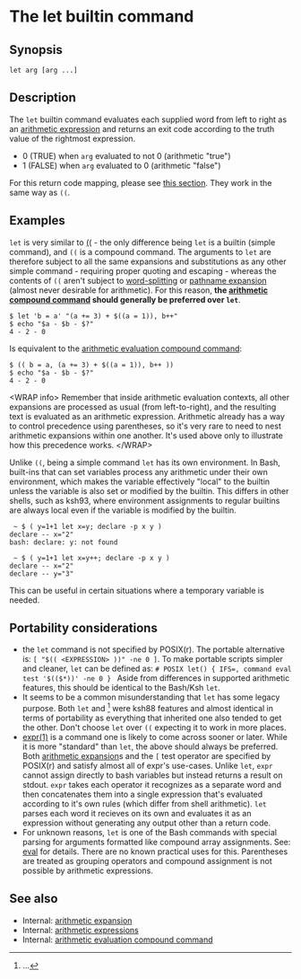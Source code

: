# The let builtin command

## Synopsis

    let arg [arg ...]

## Description

The `let` builtin command evaluates each supplied word from left to
right as an [arithmetic expression](../../syntax/arith_expr.md) and returns an
exit code according to the truth value of the rightmost expression.

-   0 (TRUE) when `arg` evaluated to not 0 (arithmetic \"true\")
-   1 (FALSE) when `arg` evaluated to 0 (arithmetic \"false\")

For this return code mapping, please see [this
section](../../syntax/arith_expr.md#arithmetic_expressions_and_return_codes).
They work in the same way as `((`.

## Examples

`let` is very similar to [((](../../syntax/ccmd/arithmetic_eval.md) - the only
difference being `let` is a builtin (simple command), and `((` is a
compound command. The arguments to `let` are therefore subject to all
the same expansions and substitutions as any other simple command -
requiring proper quoting and escaping - whereas the contents of `((`
aren\'t subject to [word-splitting](../../syntax/expansion/wordsplit.md) or
[pathname expansion](../../syntax/expansion/globs.md) (almost never desirable
for arithmetic). For this reason, **the [arithmetic compound
command](../../syntax/ccmd/arithmetic_eval.md) should generally be preferred
over `let`**.

    $ let 'b = a' "(a += 3) + $((a = 1)), b++"
    $ echo "$a - $b - $?"
    4 - 2 - 0

Is equivalent to the [arithmetic evaluation compound
command](../../syntax/ccmd/arithmetic_eval.md):

    $ (( b = a, (a += 3) + $((a = 1)), b++ ))
    $ echo "$a - $b - $?"
    4 - 2 - 0

\<WRAP info\> Remember that inside arithmetic evaluation contexts, all
other expansions are processed as usual (from left-to-right), and the
resulting text is evaluated as an arithmetic expression. Arithmetic
already has a way to control precedence using parentheses, so it's very
rare to need to nest arithmetic expansions within one another. It's
used above only to illustrate how this precedence works. \</WRAP\>

Unlike `((`, being a simple command `let` has its own environment. In
Bash, built-ins that can set variables process any arithmetic under
their own environment, which makes the variable effectively \"local\" to
the builtin unless the variable is also set or modified by the builtin.
This differs in other shells, such as ksh93, where environment
assignments to regular builtins are always local even if the variable is
modified by the builtin.

     ~ $ ( y=1+1 let x=y; declare -p x y )
    declare -- x="2"
    bash: declare: y: not found

     ~ $ ( y=1+1 let x=y++; declare -p x y )
    declare -- x="2"
    declare -- y="3"

This can be useful in certain situations where a temporary variable is
needed.

## Portability considerations

-   the `let` command is not specified by POSIX(r). The portable
    alternative is: `[ "$(( <EXPRESSION> ))" -ne 0 ]`. To make portable
    scripts simpler and cleaner, `let` can be defined as: `# POSIX
    let() {
        IFS=, command eval test '$(($*))' -ne 0
    }
    ` Aside from differences in supported arithmetic features, this
    should be identical to the Bash/Ksh `let`.
-   It seems to be a common misunderstanding that `let` has some legacy
    purpose. Both `let` and [[^1]](../../syntax/ccmd/arithmetic_eval.md) were
    ksh88 features and almost identical in terms of portability as
    everything that inherited one also tended to get the other. Don\'t
    choose `let` over `((` expecting it to work in more places.
-   [expr(1)](http://pubs.opengroup.org/onlinepubs/9699919799/utilities/expr.html#tag_20_42)
    is a command one is likely to come across sooner or later. While it
    is more \"standard\" than `let`, the above should always be
    preferred. Both [arithmetic expansion](../../syntax/arith_expr.md)s and the
    `[` test operator are specified by POSIX(r) and satisfy almost all
    of expr's use-cases. Unlike `let`, `expr` cannot assign directly to
    bash variables but instead returns a result on stdout. `expr` takes
    each operator it recognizes as a separate word and then concatenates
    them into a single expression that's evaluated according to it's
    own rules (which differ from shell arithmetic). `let` parses each
    word it recieves on its own and evaluates it as an expression
    without generating any output other than a return code.
-   For unknown reasons, `let` is one of the Bash commands with special
    parsing for arguments formatted like compound array assignments.
    See: [eval](../../commands/builtin/eval.md#portability_considerations) for
    details. There are no known practical uses for this. Parentheses are
    treated as grouping operators and compound assignment is not
    possible by arithmetic expressions.

## See also

-   Internal: [arithmetic expansion](../../syntax/expansion/arith.md)
-   Internal: [arithmetic expressions](../../syntax/arith_expr.md)
-   Internal: [arithmetic evaluation compound
    command](../../syntax/ccmd/arithmetic_eval.md)

[^1]: \...
